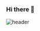 ### Hi there 👋

![header](https://capsule-render.vercel.app/api?type=waving&color=gradient&height=170&animation=fadeIn&section=header&text=welcome&fontAlign=55)

